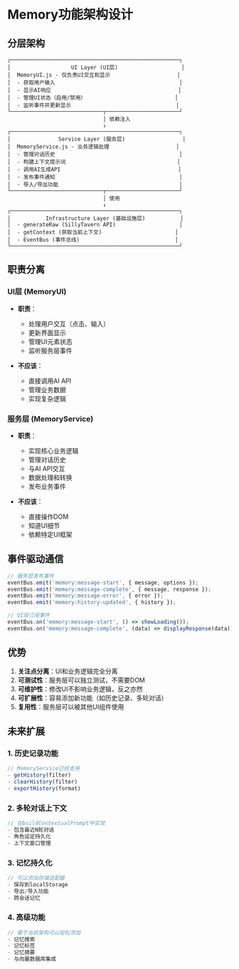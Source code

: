 # Memory功能架构设计

## 分层架构

```
┌─────────────────────────────────────────────────────┐
│                   UI Layer (UI层)                    │
│  MemoryUI.js - 仅负责UI交互和显示                     │
│  - 获取用户输入                                       │
│  - 显示AI响应                                        │
│  - 管理UI状态（启用/禁用）                            │
│  - 监听事件并更新显示                                 │
└─────────────────────────────┬───────────────────────┘
                              │ 依赖注入
                              ↓
┌─────────────────────────────────────────────────────┐
│               Service Layer (服务层)                  │
│  MemoryService.js - 业务逻辑处理                     │
│  - 管理对话历史                                       │
│  - 构建上下文提示词                                   │
│  - 调用AI生成API                                     │
│  - 发布事件通知                                       │
│  - 导入/导出功能                                      │
└─────────────────────────────┬───────────────────────┘
                              │ 使用
                              ↓
┌─────────────────────────────────────────────────────┐
│           Infrastructure Layer (基础设施层)           │
│  - generateRaw (SillyTavern API)                    │
│  - getContext (获取当前上下文)                       │
│  - EventBus (事件总线)                              │
└─────────────────────────────────────────────────────┘
```

## 职责分离

### UI层 (MemoryUI)
- **职责**：
  - 处理用户交互（点击、输入）
  - 更新界面显示
  - 管理UI元素状态
  - 监听服务层事件

- **不应该**：
  - 直接调用AI API
  - 管理业务数据
  - 实现复杂逻辑

### 服务层 (MemoryService)
- **职责**：
  - 实现核心业务逻辑
  - 管理对话历史
  - 与AI API交互
  - 数据处理和转换
  - 发布业务事件

- **不应该**：
  - 直接操作DOM
  - 知道UI细节
  - 依赖特定UI框架

## 事件驱动通信

```javascript
// 服务层发布事件
eventBus.emit('memory:message-start', { message, options });
eventBus.emit('memory:message-complete', { message, response });
eventBus.emit('memory:message-error', { error });
eventBus.emit('memory:history-updated', { history });

// UI层订阅事件
eventBus.on('memory:message-start', () => showLoading());
eventBus.on('memory:message-complete', (data) => displayResponse(data));
```

## 优势

1. **关注点分离**：UI和业务逻辑完全分离
2. **可测试性**：服务层可以独立测试，不需要DOM
3. **可维护性**：修改UI不影响业务逻辑，反之亦然
4. **可扩展性**：容易添加新功能（如历史记录、多轮对话）
5. **复用性**：服务层可以被其他UI组件使用

## 未来扩展

### 1. 历史记录功能
```javascript
// MemoryService已经支持
- getHistory(filter)
- clearHistory(filter)
- exportHistory(format)
```

### 2. 多轮对话上下文
```javascript
// 在buildContextualPrompt中实现
- 包含最近N轮对话
- 角色设定持久化
- 上下文窗口管理
```

### 3. 记忆持久化
```javascript
// 可以添加存储适配器
- 保存到localStorage
- 导出/导入功能
- 跨会话记忆
```

### 4. 高级功能
```javascript
// 基于当前架构可以轻松添加
- 记忆搜索
- 记忆标签
- 记忆摘要
- 与向量数据库集成
```